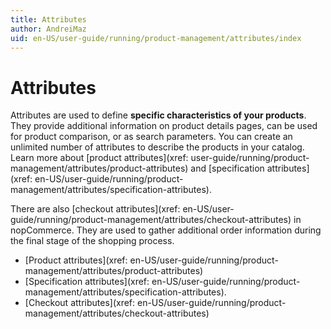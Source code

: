 ```yaml
---
title: Attributes
author: AndreiMaz
uid: en-US/user-guide/running/product-management/attributes/index
---
```

# Attributes

Attributes are used to define **specific characteristics of your products**. They provide additional information on product details pages, can be used for product comparison, or as search parameters. You can create an unlimited number of attributes to describe the products in your catalog. Learn more about [product attributes](xref: user-guide/running/product-management/attributes/product-attributes) and [specification attributes](xref: en-US/user-guide/running/product-management/attributes/specification-attributes).

There are also [checkout attributes](xref: en-US/user-guide/running/product-management/attributes/checkout-attributes) in nopCommerce. They are used to gather additional order information during the final stage of the shopping process.

- [Product attributes](xref: en-US/user-guide/running/product-management/attributes/product-attributes)
- [Specification attributes](xref: en-US/user-guide/running/product-management/attributes/specification-attributes).
- [Checkout attributes](xref: en-US/user-guide/running/product-management/attributes/checkout-attributes)
